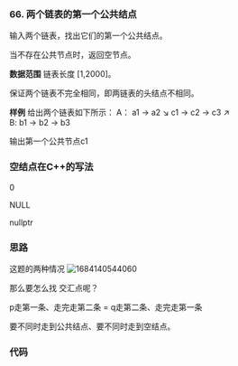 ### 66. 两个链表的第一个公共结点
输入两个链表，找出它们的第一个公共结点。

当不存在公共节点时，返回空节点。

**数据范围**
链表长度 [1,2000]。

保证两个链表不完全相同，即两链表的头结点不相同。

**样例** 
给出两个链表如下所示：
A：        a1 → a2
                   ↘
                     c1 → c2 → c3
                   ↗            
B:     b1 → b2 → b3

输出第一个公共节点c1

### 空结点在C++的写法
0

NULL

nullptr

### 思路
这题的两种情况
![1684140544060](https://github.com/ChaosuiPeng/Note_AcWing/assets/39878006/3ac3eff0-9956-4f22-8591-10a9698d01ae)

那么要怎么找 交汇点呢？

p走第一条、走完走第二条 = q走第二条、走完走第一条

要不同时走到公共结点、要不同时走到空结点。

### 代码
```c++

```
